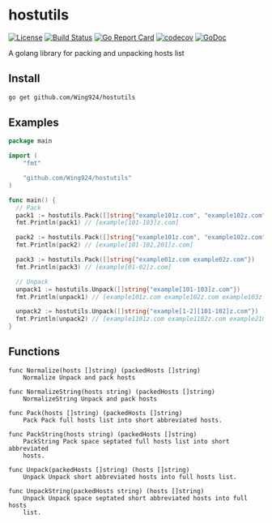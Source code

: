 # hostutils

[![License](https://img.shields.io/badge/License-Apache%202.0-blue.svg)](https://opensource.org/licenses/Apache-2.0)
[![Build Status](https://travis-ci.org/Wing924/hostutils.svg)](https://travis-ci.org/Wing924/hostutils)
[![Go Report Card](https://goreportcard.com/badge/github.com/Wing924/hostutils)](https://goreportcard.com/report/github.com/Wing924/hostutils)
[![codecov](https://codecov.io/gh/Wing924/hostutils/branch/master/graph/badge.svg)](https://codecov.io/gh/Wing924/hostutils)
[![GoDoc](https://godoc.org/github.com/Wing924/hostutils?status.svg)](https://godoc.org/github.com/Wing924/hostutils)

A golang library for packing and unpacking hosts list

## Install

```bash
go get github.com/Wing924/hostutils
```

## Examples

```go
package main

import (
    "fmt"

    "github.com/Wing924/hostutils"
)

func main() {
  // Pack
  pack1 := hostutils.Pack([]string{"example101z.com", "example102z.com", "example103z.com"})
  fmt.Println(pack1) // [example[101-103]z.com]

  pack2 := hostutils.Pack([]string{"example101z.com", "example102z.com", "example201z.com"})
  fmt.Println(pack2) // [example[101-102,201]z.com]

  pack3 := hostutils.Pack([]string{"example01z.com example02z.com"})
  fmt.Println(pack3) // [example[01-02]z.com]

  // Unpack
  unpack1 := hostutils.Unpack([]string{"example[101-103]z.com"})
  fmt.Println(unpack1) // [example101z.com example102z.com example103z.com]

  unpack2 := hostutils.Unpack([]string{"example[1-2][101-102]z.com"})
  fmt.Println(unpack2) // [example1101z.com example1102z.com example2101z.com example2102z.com]
}
```

## Functions

```
func Normalize(hosts []string) (packedHosts []string)
    Normalize Unpack and pack hosts

func NormalizeString(hosts string) (packedHosts []string)
    NormalizeString Unpack and pack hosts

func Pack(hosts []string) (packedHosts []string)
    Pack Pack full hosts list into short abbreviated hosts.

func PackString(hosts string) (packedHosts []string)
    PackString Pack space septated full hosts list into short abbreviated
    hosts.

func Unpack(packedHosts []string) (hosts []string)
    Unpack Unpack short abbreviated hosts into full hosts list.

func UnpackString(packedHosts string) (hosts []string)
    Unpack Unpack space septated short abbreviated hosts into full hosts
    list.
```
